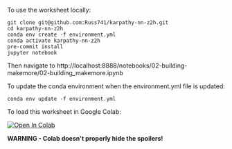 To use the worksheet locally:
```console
git clone git@github.com:Russ741/karpathy-nn-z2h.git
cd karpathy-nn-z2h
conda env create -f environment.yml
conda activate karpathy-nn-z2h
pre-commit install
jupyter notebook
```

Then navigate to http://localhost:8888/notebooks/02-building-makemore/02-building_makemore.ipynb

To update the conda environment when the environment.yml file is updated:
```
conda env update -f environment.yml
```

To load this worksheet in Google Colab:

[![Open In Colab](https://colab.research.google.com/assets/colab-badge.svg)](https://colab.research.google.com/github/Russ741/karpathy-nn-z2h/blob/main/02-building-makemore/02-building_makemore.ipynb)

**WARNING - Colab doesn't properly hide the spoilers!**
